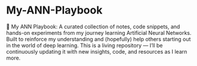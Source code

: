 # My-ANN-Playbook 
🧠 My ANN Playbook: A curated collection of notes, code snippets, and hands-on experiments from my journey learning Artificial Neural Networks. Built to reinforce my understanding and (hopefully) help others starting out in the world of deep learning.
This is a living repository — I’ll be continuously updating it with new insights, code, and resources as I learn more.
